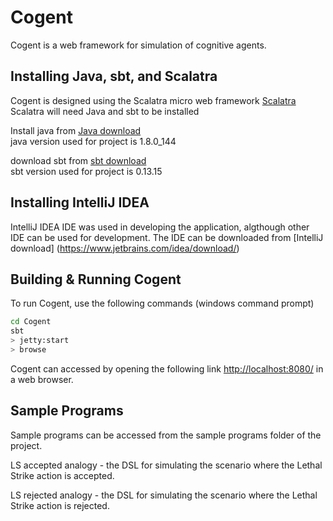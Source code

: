 # Cogent #

Cogent is a web framework for simulation of cognitive agents.

## Installing Java, sbt, and Scalatra ##
Cogent is designed using the Scalatra micro web framework [Scalatra](http://scalatra.org/) <br/>
Scalatra will need Java and sbt to be installed <br/>

Install java from [Java download](http://www.oracle.com/technetwork/java/javase/downloads/jdk8-downloads-2133151.html) <br/>
java version used for project is 1.8.0_144 <br/>

download sbt from [sbt download](https://www.scala-sbt.org/download.html) <br/>
sbt version used for project is 0.13.15 <br/>

## Installing IntelliJ IDEA ##
IntelliJ IDEA IDE was used in developing the application, algthough other IDE can be used for development.
The IDE can be downloaded from [IntelliJ download] (https://www.jetbrains.com/idea/download/)

## Building & Running Cogent ##
To run Cogent, use the following commands (windows command prompt)

```sh
cd Cogent
sbt
> jetty:start
> browse
```

Cogent can accessed by opening the following link [http://localhost:8080/](http://localhost:8080/) in a web browser.

## Sample Programs ##
Sample programs can be accessed from the sample programs folder of the project.

LS accepted analogy - the DSL for simulating the scenario where the Lethal Strike action is accepted.

LS rejected analogy - the DSL for simulating the scenario where the Lethal Strike action is rejected.
